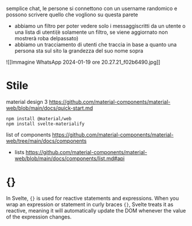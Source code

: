 semplice chat, le persone si connettono con un username randomico e possono scrivere quello che vogliono su questa parete
- abbiamo un filtro per poter vedere solo i messaggiscritti da un utente o una lista di utenti(è solamente un filtro, se viene aggiornato non mostrerà roba delpassato)
- abbiamo un tracciamento di utenti che traccia in base a quanto una persona  sta sul sito la grandezza del suo nome sopra


![[Immagine WhatsApp 2024-01-19 ore 20.27.21_f02b6490.jpg]]


# Stile 
material design 3
https://github.com/material-components/material-web/blob/main/docs/quick-start.md

```shell
npm install @material/web
npm install svelte-materialify
```

list of components https://github.com/material-components/material-web/tree/main/docs/components


- lists  https://github.com/material-components/material-web/blob/main/docs/components/list.md#api


# {}
In Svelte, `{}` is used for reactive statements and expressions. When you wrap an expression or statement in curly braces `{}`, Svelte treats it as reactive, meaning it will automatically update the DOM whenever the value of the expression changes.





